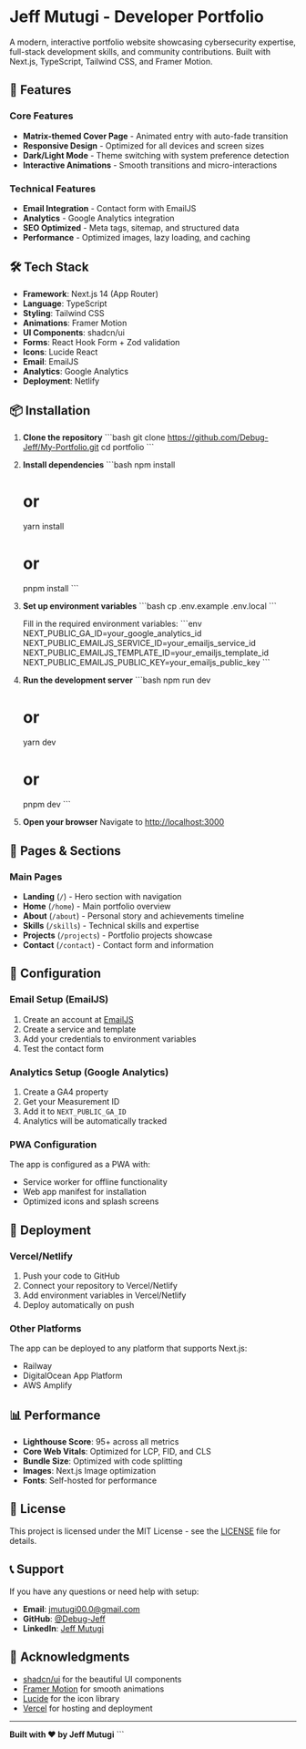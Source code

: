 # Jeff Mutugi - Developer Portfolio

A modern, interactive portfolio website showcasing cybersecurity expertise, full-stack development skills, and community contributions. Built with Next.js, TypeScript, Tailwind CSS, and Framer Motion.

## 🚀 Features

### Core Features
- **Matrix-themed Cover Page** - Animated entry with auto-fade transition
- **Responsive Design** - Optimized for all devices and screen sizes
- **Dark/Light Mode** - Theme switching with system preference detection
- **Interactive Animations** - Smooth transitions and micro-interactions

### Technical Features
- **Email Integration** - Contact form with EmailJS
- **Analytics** - Google Analytics integration
- **SEO Optimized** - Meta tags, sitemap, and structured data
- **Performance** - Optimized images, lazy loading, and caching

## 🛠️ Tech Stack

- **Framework**: Next.js 14 (App Router)
- **Language**: TypeScript
- **Styling**: Tailwind CSS
- **Animations**: Framer Motion
- **UI Components**: shadcn/ui
- **Forms**: React Hook Form + Zod validation
- **Icons**: Lucide React
- **Email**: EmailJS
- **Analytics**: Google Analytics
- **Deployment**: Netlify

## 📦 Installation

1. **Clone the repository**
   \`\`\`bash
   git clone https://github.com/Debug-Jeff/My-Portfolio.git
   cd portfolio
   \`\`\`

2. **Install dependencies**
   \`\`\`bash
   npm install
   # or
   yarn install
   # or
   pnpm install
   \`\`\`

3. **Set up environment variables**
   \`\`\`bash
   cp .env.example .env.local
   \`\`\`
   
   Fill in the required environment variables:
   \`\`\`env
   NEXT_PUBLIC_GA_ID=your_google_analytics_id
   NEXT_PUBLIC_EMAILJS_SERVICE_ID=your_emailjs_service_id
   NEXT_PUBLIC_EMAILJS_TEMPLATE_ID=your_emailjs_template_id
   NEXT_PUBLIC_EMAILJS_PUBLIC_KEY=your_emailjs_public_key
   \`\`\`

4. **Run the development server**
   \`\`\`bash
   npm run dev
   # or
   yarn dev
   # or
   pnpm dev
   \`\`\`

5. **Open your browser**
   Navigate to [http://localhost:3000](http://localhost:3000)


## 📱 Pages & Sections

### Main Pages
- **Landing** (`/`) - Hero section with navigation
- **Home** (`/home`) - Main portfolio overview
- **About** (`/about`) - Personal story and achievements timeline
- **Skills** (`/skills`) - Technical skills and expertise
- **Projects** (`/projects`) - Portfolio projects showcase
- **Contact** (`/contact`) - Contact form and information

## 🔧 Configuration

### Email Setup (EmailJS)
1. Create an account at [EmailJS](https://www.emailjs.com/)
2. Create a service and template
3. Add your credentials to environment variables
4. Test the contact form

### Analytics Setup (Google Analytics)
1. Create a GA4 property
2. Get your Measurement ID
3. Add it to `NEXT_PUBLIC_GA_ID`
4. Analytics will be automatically tracked

### PWA Configuration
The app is configured as a PWA with:
- Service worker for offline functionality
- Web app manifest for installation
- Optimized icons and splash screens

## 🚀 Deployment

### Vercel/Netlify
1. Push your code to GitHub
2. Connect your repository to Vercel/Netlify
3. Add environment variables in Vercel/Netlify
4. Deploy automatically on push

### Other Platforms
The app can be deployed to any platform that supports Next.js:
- Railway
- DigitalOcean App Platform
- AWS Amplify

## 📊 Performance

- **Lighthouse Score**: 95+ across all metrics
- **Core Web Vitals**: Optimized for LCP, FID, and CLS
- **Bundle Size**: Optimized with code splitting
- **Images**: Next.js Image optimization
- **Fonts**: Self-hosted for performance

## 📄 License

This project is licensed under the MIT License - see the [LICENSE](LICENSE) file for details.

## 📞 Support

If you have any questions or need help with setup:

- **Email**: jmutugi00.0@gmail.com
- **GitHub**: [@Debug-Jeff](https://github.com/Debug-Jeff)
- **LinkedIn**: [Jeff Mutugi](https://www.linkedin.com/in/jeff-m-7a2123305/)

## 🙏 Acknowledgments

- [shadcn/ui](https://ui.shadcn.com/) for the beautiful UI components
- [Framer Motion](https://www.framer.com/motion/) for smooth animations
- [Lucide](https://lucide.dev/) for the icon library
- [Vercel](https://vercel.com/) for hosting and deployment

---

**Built with ❤️ by Jeff Mutugi**
\`\`\`

